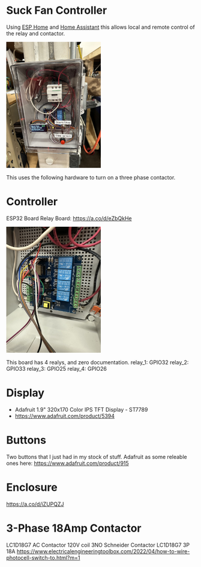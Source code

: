# Suck Fan Controller

Using [ESP Home](https://esphome.io) and [Home Assistant](https://www.home-assistant.io) this allows local and remote control of the relay and contactor.

<img src="/SuckFan/Suck-Fan-1.jpeg" alt="Picture of the control box." style="max-width: 50%; width: 500px;">

This uses the following hardware to turn on a three phase contactor. 

# Controller
ESP32 Board Relay Board: https://a.co/d/eZbQkHe

<img src="/SuckFan/ESP32-Relay-Board.jpeg" alt="Picture of the esp32 board." style="max-width: 50%; width: 500px;">

This board has 4 realys, and zero documentation. 
  relay_1: GPIO32
  relay_2: GPIO33
  relay_3: GPIO25
  relay_4: GPIO26

# Display 
* Adafruit 1.9" 320x170 Color IPS TFT Display - ST7789
* https://www.adafruit.com/product/5394

# Buttons 
Two buttons that I just had in my stock of stuff. Adafruit as some releable ones here: 
https://www.adafruit.com/product/915

# Enclosure
https://a.co/d/iZUPQZJ

# 3-Phase 18Amp Contactor
LC1D18G7 AC Contactor 120V coil 3NO
Schneider Contactor LC1D18G7 3P 18A
https://www.electricalengineeringtoolbox.com/2022/04/how-to-wire-photocell-switch-to.html?m=1
